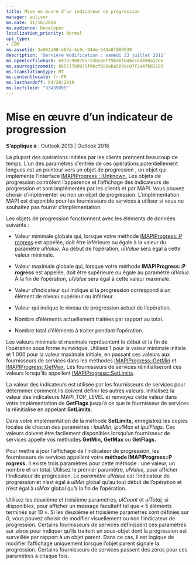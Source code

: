 ```yaml
---
title: Mise en œuvre d’un indicateur de progression
manager: soliver
ms.date: 11/16/2014
ms.audience: Developer
localization_priority: Normal
api_type:
- COM
ms.assetid: 3a062a88-e87e-4c0c-944e-544a8f080930
description: 'Derniére modification : samedi 23 juillet 2011'
ms.openlocfilehash: 6972c960705c336aa6ff96d81b48ccbd490a22ee
ms.sourcegitcommit: 8657170d071f9bcf680aba50b9c07f2a4fb82283
ms.translationtype: MT
ms.contentlocale: fr-FR
ms.lasthandoff: 04/28/2019
ms.locfileid: "33435095"
---
```

# <a name="implementing-a-progress-indicator"></a>Mise en œuvre d’un indicateur de progression

  
  
**S’applique à** : Outlook 2013 | Outlook 2016 
  
La plupart des opérations initiées par les clients prennent beaucoup de temps. L’un des paramètres d’entrée de ces opérations potentiellement longues est un pointeur vers un objet de progression , un objet qui implémente l’interface [IMAPIProgress : IUnknown.](imapiprogressiunknown.md) Les objets de progression contrôlent l’apparence et l’affichage des indicateurs de progression et sont implémentés par les clients et par MAPI. Vous pouvez choisir d’implémenter ou non un objet de progression. L’implémentation MAPI est disponible pour les fournisseurs de services à utiliser si vous ne souhaitez pas fournir d’implémentation. 
  
Les objets de progression fonctionnent avec les éléments de données suivants :
  
- Valeur minimale globale qui, lorsque votre méthode [IMAPIProgress::P rogress](imapiprogress-progress.md) est appelée, doit être inférieure ou égale à la valeur du paramètre _ulValue._ Au début de l’opération,  _ulValue_ sera égal à cette valeur minimale. 
    
- Valeur maximale globale qui, lorsque votre méthode **IMAPIProgress::P rogress** est appelée, doit être supérieure ou égale au paramètre _ulValue._ À la fin de l’opération,  _ulValue_ sera égal à cette valeur maximale. 
    
- Valeur d’indicateur qui indique si la progression correspond à un élément de niveau supérieur ou inférieur.
    
- Valeur qui indique le niveau de progression actuel de l’opération.
    
- Nombre d’éléments actuellement traitées par rapport au total.
    
- Nombre total d’éléments à traiter pendant l’opération.
    
Les valeurs minimale et maximale représentent le début et la fin de l’opération sous forme numérique. Utilisez 1 pour la valeur minimale initiale et 1 000 pour la valeur maximale initiale, en passant ces valeurs aux fournisseurs de services dans les méthodes [IMAPIProgress::GetMin](imapiprogress-getmin.md) et [IMAPIProgress::GetMax.](imapiprogress-getmax.md) Les fournisseurs de services réinitialiseront ces valeurs lorsqu’ils appellent [IMAPIProgress::SetLimits](imapiprogress-setlimits.md). 
  
La valeur des indicateurs est utilisée par les fournisseurs de services pour déterminer comment ils doivent définir les autres valeurs. Initialisez la valeur des indicateurs MAPI_TOP_LEVEL et renvoyez cette valeur dans votre implémentation de **GetFlags** jusqu’à ce que le fournisseur de services la réinitialise en appelant **SetLimits**. 
  
Dans votre implémentation de la méthode **SetLimits,** enregistrez les copies locales de chacun des paramètres :  _lpulMin_,  _lpulMax_ et  _lpulFlags_. Ces valeurs doivent être facilement disponibles lorsqu’un fournisseur de services appelle vos méthodes **GetMin,** **GetMax** ou **GetFlags.** 
  
Pour mettre à jour l’affichage de l’indicateur de progression, les fournisseurs de services appellent votre **méthode IMAPIProgress::P rogress.** Il existe trois paramètres pour cette méthode : une valeur, un nombre et un total. Utilisez le premier paramètre,  _ulValue,_ pour afficher l’indicateur de progression. Le  _paramètre ulValue_ est l’indicateur de progression et n’est égal à  _ulMin_ global qu’au tout début de l’opération et n’est égal à  _ulMax_ global qu’à la fin de l’opération. 
  
Utilisez les deuxième et troisième paramètres,  _ulCount_ et  _ulTotal,_ si disponibles, pour afficher un message facultatif tel que « 5 éléments terminés sur 10 ». Si les deuxième et troisième paramètres sont définies sur 0, vous pouvez choisir de modifier visuellement ou non l’indicateur de progression. Certains fournisseurs de services définissent ces paramètres sur zéros pour indiquer qu’ils traitent un sous-objet dont la progression est surveillée par rapport à un objet parent. Dans ce cas, il est logique de modifier l’affichage uniquement lorsque l’objet parent signale la progression. Certains fournisseurs de services passent des zéros pour ces paramètres à chaque fois. 
  

